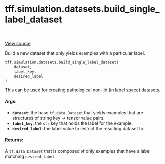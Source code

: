 <div itemscope itemtype="http://developers.google.com/ReferenceObject">
<meta itemprop="name" content="tff.simulation.datasets.build_single_label_dataset" />
<meta itemprop="path" content="Stable" />
</div>

# tff.simulation.datasets.build_single_label_dataset

<table class="tfo-notebook-buttons tfo-api" align="left">
</table>

<a target="_blank" href="http://github.com/tensorflow/federated/tree/master/tensorflow_federated/python/simulation/datasets/dataset_utils.py">View
source</a>

Build a new dataset that only yields examples with a particular label.

```python
tff.simulation.datasets.build_single_label_dataset(
    dataset,
    label_key,
    desired_label
)
```

<!-- Placeholder for "Used in" -->

This can be used for creating pathological non-iid (in label space) datasets.

#### Args:

*   <b>`dataset`</b>: the base `tf.data.Dataset` that yields examples that are
    structures of string key -> tensor value pairs.
*   <b>`label_key`</b>: the `str` key that holds the label for the example.
*   <b>`desired_label`</b>: the label value to restrict the resulting dataset
    to.

#### Returns:

A `tf.data.Dataset` that is composed of only examples that have a label matching
`desired_label`.
